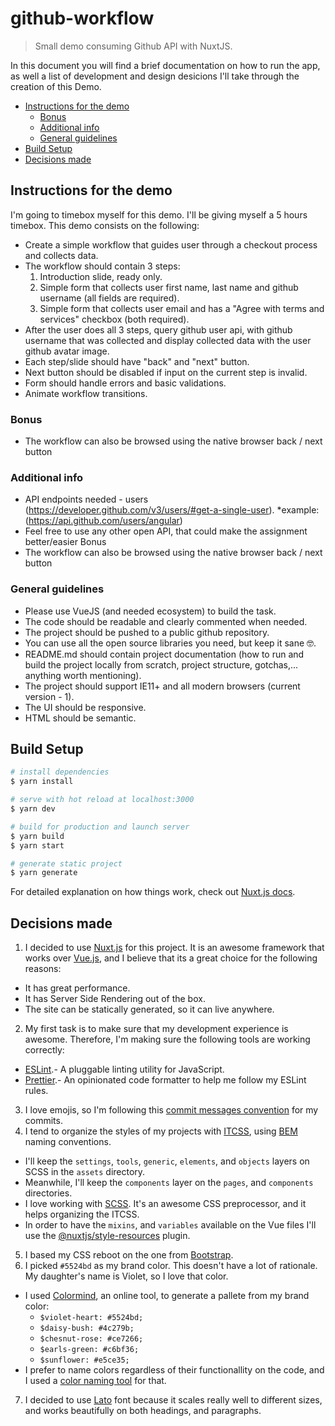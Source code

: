 # github-workflow <!-- omit in toc -->

> Small demo consuming Github API with NuxtJS.

In this document you will find a brief documentation on how to run the app, as well a list of development and design desicions I'll take through the creation of this Demo.

- [Instructions for the demo](#instructions-for-the-demo)
  - [Bonus](#bonus)
  - [Additional info](#additional-info)
  - [General guidelines](#general-guidelines)
- [Build Setup](#build-setup)
- [Decisions made](#decisions-made)

## Instructions for  the demo

I'm going to timebox myself for this demo. I'll be giving myself a 5 hours timebox. This demo consists on the following:

* Create a simple workflow that guides user through a checkout process and collects data.
* The workflow should contain 3 steps:
  1. Introduction slide, ready only.
  2. Simple form that collects user first name, last name and github username (all fields are required).
  3. Simple form that collects user email and has a "Agree with terms and services" checkbox (both required).
* After the user does all 3 steps, query github user api, with github username that was collected and display collected data with the user github avatar image.
* Each step/slide should have "back" and "next" button.
* Next button should be disabled if input on the current step is invalid.
* Form should handle errors and basic validations.
* Animate workflow transitions.

### Bonus

* The workflow can also be browsed using the native browser back / next button

### Additional info

* API endpoints needed - users (https://developer.github.com/v3/users/#get-a-single-user).
  *example: (https://api.github.com/users/angular)
* Feel free to use any other open API, that could make the assignment better/easier
Bonus
* The workflow can also be browsed using the native browser back / next button

### General guidelines

* Please use VueJS (and needed ecosystem) to build the task.
* The code should be readable and clearly commented when needed.
* The project should be pushed to a public github repository.
* You can use all the open source libraries you need, but keep it sane 🤓.
* README.md should contain project documentation (how to run and build the project locally from scratch, project structure, gotchas,... anything worth mentioning).
* The project should support IE11+ and all modern browsers (current version - 1).
* The UI should be responsive.
* HTML should be semantic.

## Build Setup

``` bash
# install dependencies
$ yarn install

# serve with hot reload at localhost:3000
$ yarn dev

# build for production and launch server
$ yarn build
$ yarn start

# generate static project
$ yarn generate
```

For detailed explanation on how things work, check out [Nuxt.js docs](https://nuxtjs.org).

## Decisions made

1. I decided to use [Nuxt.js](https://nuxtjs.org) for this project. It is an awesome framework that works over [Vue.js](https://vuejs.org/), and I believe that its a great choice for the following reasons:
  * It has great performance.
  * It has Server Side Rendering out of the box.
  * The site can be statically generated, so it can live anywhere.
2. My first task is to make sure that my development experience is awesome. Therefore, I'm making sure the following tools are working correctly:
  * [ESLint](https://eslint.org/).- A pluggable linting utility for JavaScript.
  * [Prettier](https://prettier.io/).- An opinionated code formatter to help me follow my ESLint rules.
3. I love emojis, so I'm following this [commit messages convention](https://github.com/dannyfritz/commit-message-emoji) for my commits.
4. I tend to organize the styles of my projects with [ITCSS](https://www.xfive.co/blog/itcss-scalable-maintainable-css-architecture/), using [BEM](http://getbem.com/) naming conventions.
  * I'll keep the `settings`, `tools`, `generic`, `elements`, and `objects` layers on SCSS in the `assets` directory.
  * Meanwhile, I'll keep the `components` layer on the `pages`, and `components` directories.
  * I love working with [SCSS](https://sass-lang.com/documentation/syntax). It's an awesome CSS preprocessor, and it helps organizing the ITCSS.
  * In order to have the `mixins`, and `variables` available on the Vue files I'll use the [@nuxtjs/style-resources](https://github.com/nuxt-community/style-resources-module) plugin.
5. I based my CSS reboot on the one from [Bootstrap](https://getbootstrap.com/).
6. I picked `#5524bd` as my brand color. This doesn't have a lot of rationale. My daughter's name is Violet, so I love that color.
  * I used [Colormind](http://colormind.io/), an online tool, to generate a pallete from my brand color:
    * `$violet-heart: #5524bd;`
    * `$daisy-bush: #4c279b;`
    * `$chesnut-rose: #ce7266;`
    * `$earls-green: #c6bf36;`
    * `$sunflower: #e5ce35;`
  * I prefer to name colors regardless of their functionallity on the code, and I used a [color naming tool](http://chir.ag/projects/name-that-color/) for that.
7. I decided to use [Lato](https://fonts.google.com/specimen/Lato) font because it scales really well to different sizes, and works beautifully on both headings, and paragraphs.
